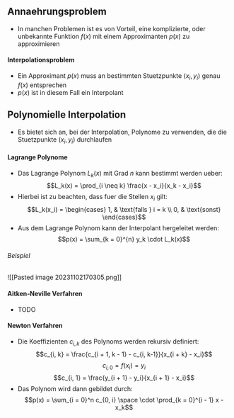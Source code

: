 ## Annaehrungsproblem
- In manchen Problemen ist es von Vorteil, eine komplizierte, oder unbekannte Funktion $f(x)$ mit einem Approximanten $p(x)$ zu approximieren
#### Interpolationsproblem
- Ein Approximant $p(x)$ muss an bestimmten Stuetzpunkte $(x_i, y_i)$ genau $f(x)$ entsprechen
- $p(x)$ ist in diesem Fall ein Interpolant
## Polynomielle Interpolation
- Es bietet sich an, bei der Interpolation, Polynome zu verwenden, die die Stuetzpunkte $(x_i, y_i)$ durchlaufen
#### Lagrange Polynome
- Das Lagrange Polynom $L_k(x)$ mit Grad $n$ kann bestimmt werden ueber:
$$L_k(x) = \prod_{i \neq k} \frac{x - x_i}{x_k - x_i}$$
- Hierbei ist zu beachten, dass fuer die Stellen $x_i$ gilt:
$$L_k(x_i) = \begin{cases}
1, & \text{falls } i = k \\
0, & \text{sonst}
\end{cases}$$
- Aus dem Lagrange Polynom kann der Interpolant hergeleitet werden:
$$p(x) = \sum_{k = 0}^{n} y_k \cdot L_k(x)$$
###### Beispiel
![[Pasted image 20231102170305.png]]
#### Aitken-Neville Verfahren
- TODO
#### Newton Verfahren
- Die Koeffizienten $c_{i, k}$ des Polynoms werden rekursiv definiert:
$$c_{i, k} = \frac{c_{i + 1, k - 1} - c_{i, k-1}}{x_{i + k} - x_i}$$
$$c_{i, 0} = f(x_i) = y_i$$
$$c_{i, 1} = \frac{y_{i + 1} - y_i}{x_{i + 1} - x_i}$$
- Das Polynom wird dann gebildet durch:
$$p(x) = \sum_{i = 0}^n c_{0, i} \space \cdot \prod_{k = 0}^{i - 1} x - x_k$$